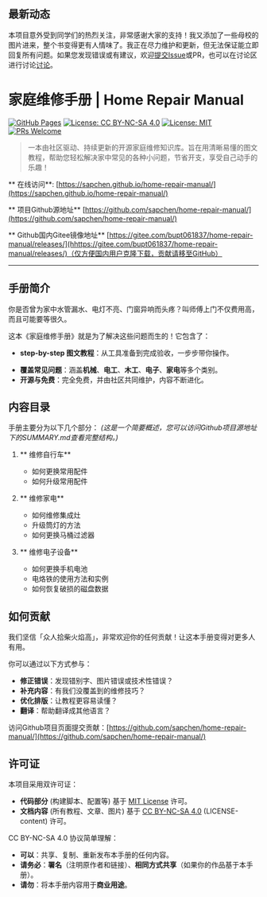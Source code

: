 ## 最新动态
本项目意外受到同学们的热烈关注，非常感谢大家的支持！我又添加了一些母校的图片进来，整个书变得更有人情味了。我正在尽力维护和更新，但无法保证能立即回复所有问题。如果您发现错误或有建议，欢迎[提交Issue](https://github.com/sapchen/home-repair-manual/issues)或PR，也可以在讨论区进行讨论[讨论](https://github.com/sapchen/home-repair-manual/discussions)。

#  家庭维修手册 | Home Repair Manual

[![GitHub Pages](https://img.shields.io/badge/GitHub-Pages-brightgreen?logo=github)](https://sapchen.github.io/)
[![License: CC BY-NC-SA 4.0](https://img.shields.io/badge/License-CC%20BY--NC--SA%204.0-lightgrey.svg)](https://creativecommons.org/licenses/by-nc-sa/4.0/)
[![License: MIT](https://img.shields.io/badge/License-MIT-yellow.svg)](https://opensource.org/licenses/MIT)
[![PRs Welcome](https://img.shields.io/badge/PRs-welcome-brightgreen.svg)](https://makeapullrequest.com)

> 一本由社区驱动、持续更新的开源家庭维修知识库。旨在用清晰易懂的图文教程，帮助您轻松解决家中常见的各种小问题，节省开支，享受自己动手的乐趣！

** 在线访问**: [https://sapchen.github.io/home-repair-manual/](https://sapchen.github.io/home-repair-manual/)

** 项目Github源地址** [https://github.com/sapchen/home-repair-manual/](https://github.com/sapchen/home-repair-manual/)

** Github国内Gitee镜像地址** [https://gitee.com/bupt061837/home-repair-manual/releases/](hhttps://gitee.com/bupt061837/home-repair-manual/releases/)（仅方便国内用户克隆下载，贡献请移至GitHub）

---
##  手册简介

你是否曾为家中水管漏水、电灯不亮、门窗异响而头疼？叫师傅上门不仅费用高，而且可能要等很久。

这本《家庭维修手册》就是为了解决这些问题而生的！它包含了：

-   **step-by-step 图文教程**：从工具准备到完成验收，一步步带你操作。
<!-- -   **安全须知**：所有操作均标明安全风险等级，确保你安全第一。 -->
-   **覆盖常见问题**：涵盖**机械**、**电工**、**木工**、**电子**、**家电**等多个类别。
-   **开源与免费**：完全免费，并由社区共同维护，内容不断进化。

##  内容目录

手册主要分为以下几个部分：
*(这是一个简要概述，您可以访问Github项目源地址下的SUMMARY.md查看完整结构。)*

1.  ** 维修自行车**
    -   如何更换常用配件
    -   如何升级常用配件

2.  ** 维修家电**
    -   如何维修集成灶
    -   升级筒灯的方法
    -   如何更换马桶过滤器

3.  ** 维修电子设备**
    -   如何更换手机电池
    -   电烙铁的使用方法和实例
    -   如何恢复破损的磁盘数据

##  如何贡献

我们坚信「众人拾柴火焰高」，非常欢迎你的任何贡献！让这本手册变得对更多人有用。

你可以通过以下方式参与：

-   **修正错误**：发现错别字、图片错误或技术性错误？
-   **补充内容**：有我们没覆盖到的维修技巧？
-   **优化排版**：让教程更容易读懂？
-   **翻译**：帮助翻译成其他语言？

访问Github项目页面提交贡献：[https://github.com/sapchen/home-repair-manual/](https://github.com/sapchen/home-repair-manual/)

##  许可证

本项目采用双许可证：
- **代码部分** (构建脚本、配置等) 基于 [MIT License](LICENSE) 许可。
- **文档内容** (所有教程、文章、图片) 基于 [CC BY-NC-SA 4.0](https://creativecommons.org/licenses/by-nc-sa/4.0/) (LICENSE-content) 许可。

CC BY-NC-SA 4.0 协议简单理解：
-   **可以**：共享、复制、重新发布本手册的任何内容。
-   **请务必**：**署名**（注明原作者和链接）、**相同方式共享**（如果你的作品基于本手册）。
-   **请勿**：将本手册内容用于**商业用途**。